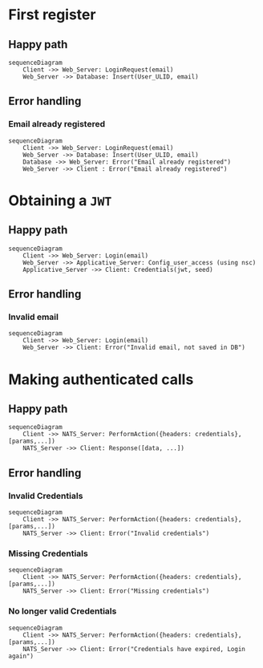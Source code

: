 # First register

## Happy path
```mermaid
sequenceDiagram
    Client ->> Web_Server: LoginRequest(email)
    Web_Server ->> Database: Insert(User_ULID, email)
```

## Error handling

### Email already registered
```mermaid
sequenceDiagram
    Client ->> Web_Server: LoginRequest(email)
    Web_Server ->> Database: Insert(User_ULID, email)
    Database ->> Web_Server: Error("Email already registered")
    Web_Server ->> Client : Error("Email already registered")
```

# Obtaining a `JWT`

## Happy path
```mermaid
sequenceDiagram
    Client ->> Web_Server: Login(email)
    Web_Server ->> Applicative_Server: Config_user_access (using nsc)
    Applicative_Server ->> Client: Credentials(jwt, seed)
```
## Error handling

### Invalid email
```mermaid
sequenceDiagram
    Client ->> Web_Server: Login(email)
    Web_Server ->> Client: Error("Invalid email, not saved in DB")

```

# Making authenticated calls

## Happy path
```mermaid
sequenceDiagram
    Client ->> NATS_Server: PerformAction({headers: credentials}, [params,...])
    NATS_Server ->> Client: Response([data, ...])
```

## Error handling

### Invalid Credentials
```mermaid
sequenceDiagram
    Client ->> NATS_Server: PerformAction({headers: credentials}, [params,...])
    NATS_Server ->> Client: Error("Invalid credentials")
```

### Missing Credentials
```mermaid
sequenceDiagram
    Client ->> NATS_Server: PerformAction({headers: credentials}, [params,...])
    NATS_Server ->> Client: Error("Missing credentials")
```

### No longer valid Credentials
```mermaid
sequenceDiagram
    Client ->> NATS_Server: PerformAction({headers: credentials}, [params,...])
    NATS_Server ->> Client: Error("Credentials have expired, Login again")
```

